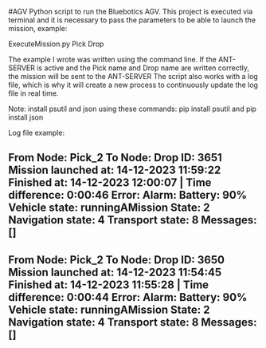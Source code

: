 #AGV
Python script to run the Bluebotics AGV.
This project is executed via terminal and it is necessary to pass the parameters to be able to launch the mission, example:

ExecuteMission.py Pick Drop

The example I wrote was written using the command line.
If the ANT-SERVER is active and the Pick name and Drop name are written correctly, the mission will be sent to the ANT-SERVER
The script also works with a log file, which is why it will create a new process to continuously update the log file in real time.

Note: install psutil and json using these commands: pip install psutil and pip install json

Log file example:

 From Node: Pick_2 
 To Node: Drop 
 ID: 3651 
 Mission launched at: 14-12-2023 11:59:22
 Finished at:         14-12-2023 12:00:07 | Time difference: 0:00:46
 Error: 
 Alarm: 
 Battery: 90% 
 Vehicle state: runningAMission
 State: 2
 Navigation state: 4
 Transport state: 8
 Messages: []
---------------------------------------------------------------------------------

 From Node: Pick_2 
 To Node: Drop 
 ID: 3650 
 Mission launched at: 14-12-2023 11:54:45
 Finished at:         14-12-2023 11:55:28 | Time difference: 0:00:44
 Error: 
 Alarm: 
 Battery: 90% 
 Vehicle state: runningAMission
 State: 2
 Navigation state: 4
 Transport state: 8
 Messages: []
---------------------------------------------------------------------------------
